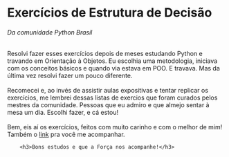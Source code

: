 <h1>Exercícios de Estrutura de Decisão</h1>
  <h6>Da comunidade Python Brasil</h6>
    <p>
      Resolvi fazer esses exercícios depois de meses estudando Python e travando em Orientação à Objetos. Eu escolhia uma metodologia, iniciava com os 
      conceitos básicos e quando via estava em POO. E travava. Mas da última vez resolvi fazer um pouco diferente. <br><br>
      Recomecei e, ao invés de assistir aulas expositivas e tentar replicar os exercícios, me lembrei dessas listas de exercios que foram curados pelos<br>
      mestres da comunidade. Pessoas que eu admiro e que almejo sentar à mesa um dia. Escolhi fazer, e cá estou!<br><br>
      Bem, eis aí os exercícios, feitos com muito carinho e com o melhor de mim! Também o <a href="https://wiki.python.org.br/EstruturaDeDecisao">link</a> 
      pra você me acompanhar.<br>
    </p>
     
     
        <h3>Bons estudos e que a Força nos acompanhe!</h3>

